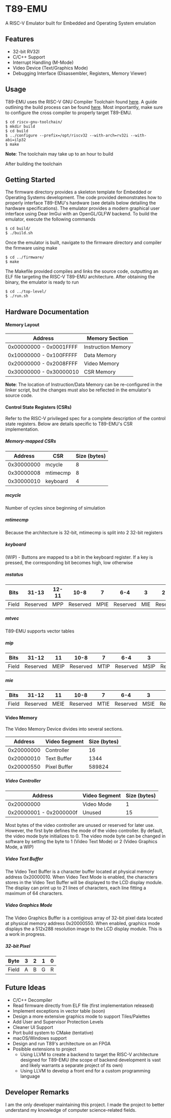 # T89-EMU
A RISC-V Emulator built for Embedded and Operating System emulation

## Features
 * 32-bit RV32I
 * C/C++ Support
 * Interrupt Handling (M-Mode)
 * Video Device (Text/Graphics Mode)
 * Debugging Interface (Disassembler, Registers, Memory Viewer)

## Usage
T89-EMU uses the RISC-V GNU Compiler Toolchain found <a href="https://github.com/riscv-collab/riscv-gnu-toolchain" target="_blank">here</a>. A guide outlining the build process can be found <a href="https://mindchasers.com/dev/rv-getting-started" target="_blank">here</a>. Most importantly, make sure to configure the cross compiler to properly target T89-EMU.

```console
$ cd riscv-gnu-toolchain/
$ mkdir build
$ cd build
$ ../configure --prefix=/opt/riscv32 --with-arch=rv32i --with-abi=ilp32
$ make
```
**Note**: The toolchain may take up to an hour to build

After building the toolchain

## Getting Started

The firmware directory provides a skeleton template for Embedded or Operating Systems development. The code provided demonstrates how to properly interface T89-EMU's hardware (see details below detailing the hardware specifications). The emulator provides a modern graphical user interface using Dear ImGui with an OpenGL/GLFW backend. To build the emulator, execute the following commands

```console
$ cd build/
$ ./build.sh
```

Once the emulator is built, navigate to the firmware directory and compiler the firmware using make
```console
$ cd ../firmware/
$ make
```
The Makefile provided compiles and links the source code, outputting an ELF file targeting the RISC-V T89-EMU architecture. After obtaining the binary, the emulator is ready to run

```console
$ cd ../top-level/
$ ./run.sh
```

## Hardware Documentation

#### Memory Layout
Address                 | Memory Section 
---                     | --- 
0x00000000 - 0x0001FFFF | Instruction Memory
0x10000000 - 0x100FFFFF | Data Memory
0x20000000 - 0x2008FFFF | Video Memory
0x30000000 - 0x30000010 | CSR Memory

**Note**: The location of Instruction/Data Memory can be re-configured in the linker script, but the changes must also be reflected in the emulator's source code.

#### Control State Registers (CSRs)

Refer to the RISC-V privileged spec for a complete description of the control state registers. Below are details specific to T89-EMU's CSR implementation.
##### Memory-mapped CSRs
Address                 | CSR                   | Size (bytes) 
---                     | ---                   | ---
0x30000000              | mcycle                | 8
0x30000008              | mtimecmp              | 8
0x30000010              | keyboard              | 4

##### mcycle
Number of cycles since beginning of simulation

##### mtimecmp
Because the architecture is 32-bit, mtimecmp is split into 2 32-bit registers

##### keyboard
(WIP) - Buttons are mapped to a bit in the keyboard register. If a key is pressed, the corresponding bit becomes high, low otherwise

##### mstatus

Bits    | 31-13 | 12-11 | 10-8 | 7 | 6-4 | 3 | 2-0
---     | --- | --- | --- |--- |--- |--- |---
Field   | Reserved | MPP | Reserved | MPIE | Reserved | MIE | Reserved

##### mtvec
T89-EMU supports vector tables

##### mip
Bits    | 31-12 | 11 | 10-8 | 7 | 6-4 | 3 | 2-0
---     | --- | --- | --- |--- |--- |--- |---
Field   | Reserved | MEIP | Reserved | MTIP | Reserved | MSIP | Reserved

##### mie
Bits    | 31-12 | 11 | 10-8 | 7 | 6-4 | 3 | 2-0
---     | --- | --- | --- |--- |--- |--- |---
Field   | Reserved | MEIE | Reserved | MTIE | Reserved | MSIE | Reserved

#### Video Memory
The Video Memory Device divides into several sections.

Address                 | Video Segment         | Size (bytes) 
---                     | ---                   | ---
0x20000000              | Controller            | 16
0x20000010              | Text Buffer           | 1344
0x20000550              | Pixel Buffer          | 589824

##### Video Controller
Address                 | Video Segment         | Size (bytes) 
---                     | ---                   | ---
0x20000000              | Video Mode            | 1
0x20000001 - 0x2000000f | Unused                | 15

Most bytes of the video controller are unused or reserved for later use. However, the first byte defines the mode of the video controller. By default, the video mode byte initializes to 0. The video mode byte can be changed in software by setting the byte to 1 (Video Text Mode) or 2 (Video Graphics Mode, a WIP)

##### Video Text Buffer

The Video Text Buffer is a character buffer located at physical memory address 0x20000010. When Video Text Mode is enabled, the characters stores in the Video Text Buffer will be displayed to the LCD display module. The display can print up to 21 lines of characters, each line fitting a maximum of 64 characters.

##### Video Graphics Mode

The Video Graphics Buffer is a contigious array of 32-bit pixel data located at physical memory address 0x20000550. When enabled, graphics mode displays the a 512x288 resolution image to the LCD display module. This is a work in progress.

##### 32-bit Pixel
Byte    | 3   | 2   | 1   | 0   |
---     | --- | --- | --- | --- |
Field   | A | B | G | R

## Future Ideas

 * C/C++ Decompiler
 * Read firmware directly from ELF file (first implementation released)
 * Implement exceptions in vector table (soon)
 * Design a more extensive graphics mode to support Tiles/Palettes
 * Add User and Supervisor Protection Levels
 * Cleaner UI Support
 * Port build system to CMake (tentative)
 * macOS/Windows support
 * Design and run T89's architecture on an FPGA
 * Posibble extensions to project 
    - Using LLVM to create a backend to target the RISC-V architecture designed
      for T89-EMU (the scope of backend development is vast and likely warrants
      a separate project of its own)
    - Using LLVM to develop a front end for a custom programming language
    

## Developer Remarks
I am the only developer maintaining this project. I made the project to better understand my knowledge of computer science-related fields.